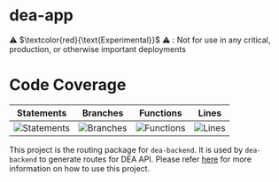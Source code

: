 # dea-app

⚠️ $\textcolor{red}{\text{Experimental}}$ ⚠️ : Not for use in any critical, production, or otherwise important deployments

# Code Coverage

| Statements                                                                         | Branches                                                                      | Functions                                                                        | Lines                                                                   |
| ---------------------------------------------------------------------------------- | ----------------------------------------------------------------------------- | -------------------------------------------------------------------------------- | ----------------------------------------------------------------------- |
| ![Statements](https://img.shields.io/badge/statements-60.45%25-red.svg?style=flat) | ![Branches](https://img.shields.io/badge/branches-25.84%25-red.svg?style=flat) | ![Functions](https://img.shields.io/badge/functions-56.92%25-red.svg?style=flat) | ![Lines](https://img.shields.io/badge/lines-58.19%25-red.svg?style=flat) |


This project is the routing package for `dea-backend`. It is used by `dea-backend` to generate routes for DEA API. Please refer [here](../dea-backend/README.md) for more information on how to use this project.
